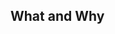 ## What and Why

<!-- Be sure to follow our PR guidelines in the CONTRIBUTING.md doc! And aim to reference the GitHub issue number here (e.g. "#XXX") improve discoverability. 🔖 -->